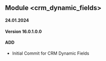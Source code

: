 ## Module <crm_dynamic_fields>

#### 24.01.2024
#### Version 16.0.1.0.0
#### ADD

- Initial Commit for CRM Dynamic Fields